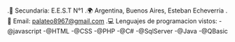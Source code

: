 .🏫 Secundaria: E.E.S.T N°1
.🌍 Argentina, Buenos Aires, Esteban Echeverria
.📮 Email: palateo8967@gmail.com
.💻 Lenguajes de programacion vistos:
	-@javascript
 	-@HTML
	-@CSS
 	-@PHP
	-@C#
 	-@SqlServer
	-@Java
 	-@QBasic







<!--
**palateo8967/palateo8967** is a ✨ _special_ ✨ repository because its `README.md` (this file) appears on your GitHub profile.

Here are some ideas to get you started:

- 🔭 I’m currently working on ...
- 🌱 I’m currently learning ...
- 👯 I’m looking to collaborate on ...
- 🤔 I’m looking for help with ...
- 💬 Ask me about ...
- 📫 How to reach me: ...
- 😄 Pronouns: ...
- ⚡ Fun fact: ...
-->

